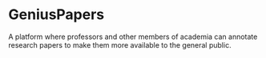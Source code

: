 # GeniusPapers
A platform where professors and other members of academia can annotate research papers to make them more available to the general public.
